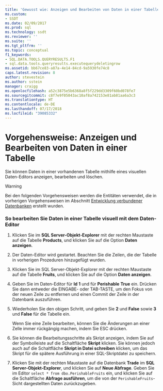 ```yaml
---
title: 'Gewusst wie: Anzeigen und Bearbeiten von Daten in einer Tabelle | Microsoft-Dokumentation'
ms.custom:
- SSDT
ms.date: 02/09/2017
ms.prod: sql
ms.technology: ssdt
ms.reviewer: ''
ms.suite: ''
ms.tgt_pltfrm: ''
ms.topic: conceptual
f1_keywords:
- SQL.DATA.TOOLS.QUERYRESULTS.F1
- sql.data.tools.queryresults.executequerydeletingrow
ms.assetid: bb67ce83-a87a-4e14-84cd-9a5930fe74c8
caps.latest.revision: 8
author: stevestein
ms.author: sstein
manager: craigg
ms.openlocfilehash: a52c3875e5b6368a8f5f229dd3309f60bd078fe7
ms.sourcegitcommit: c8f7e9f05043ac10af8a742153e81ab81aa6a3c3
ms.translationtype: HT
ms.contentlocale: de-DE
ms.lasthandoff: 07/17/2018
ms.locfileid: "39085332"
---
```

# <a name="how-to-view-and-edit-data-in-a-table"></a>Vorgehensweise: Anzeigen und Bearbeiten von Daten in einer Tabelle
Sie können Daten in einer vorhandenen Tabelle mithilfe eines visuellen Daten-Editors anzeigen, bearbeiten und löschen.  
  
> [!WARNING]  
> Bei den folgenden Vorgehensweisen werden die Entitäten verwendet, die in vorherigen Vorgehensweisen im Abschnitt [Entwicklung verbundener Datenbanken](../ssdt/connected-database-development.md) erstellt wurden.  
  
### <a name="to-edit-data-in-a-table-visually-using-the-data-editor"></a>So bearbeiten Sie Daten in einer Tabelle visuell mit dem Daten-Editor  
  
1.  Klicken Sie im **SQL Server-Objekt-Explorer** mit der rechten Maustaste auf die Tabelle **Products**, und klicken Sie auf die Option **Daten anzeigen**.  
  
2.  Der Daten-Editor wird gestartet. Beachten Sie die Zeilen, die der Tabelle in vorherigen Prozeduren hinzugefügt wurden.  
  
3.  Klicken Sie im SQL Server-Objekt-Explorer mit der rechten Maustaste auf die Tabelle **Fruits**, und klicken Sie auf die Option **Daten anzeigen**.  
  
4.  Geben Sie im Daten-Editor für **Id** **1** und für **Perishable** **True** ein. Drücken Sie dann entweder die EINGABE- oder TAB-TASTE, um den Fokus von der neuen Zeile zu entfernen und einen Commit der Zeile in der Datenbank auszuführen.  
  
5.  Wiederholen Sie den obigen Schritt, und geben Sie **2** und **False** sowie **3** und **False** für die Tabelle ein.  
  
    Wenn Sie eine Zeile bearbeiten, können Sie die Änderungen an einer Zelle immer rückgängig machen, indem Sie ESC drücken.  
  
6.  Sie können die Bearbeitungsschritte als Skript anzeigen, indem Sie auf der Symbolleiste auf die Schaltfläche **Skript** klicken. Sie können jedoch auch auf die Schaltfläche **Skript in Datei schreiben** klicken, um das Skript für die spätere Ausführung in einer SQL-Skriptdatei zu speichern.  
  
7.  Klicken Sie mit der rechten Maustaste auf die Datenbank **Trade** im **SQL Server-Objekt-Explorer**, und klicken Sie auf **Neue Abfrage**. Geben Sie im Editor `select * from dbo.PerishableFruits` ein, und klicken Sie auf die Schaltfläche **Abfrage ausführen**, um die von der `PerishableFruits`-Sicht dargestellten Daten zurückzugeben.  
  
